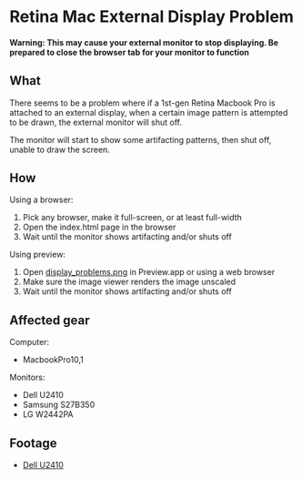 Retina Mac External Display Problem
===================================

#### Warning: This may cause your external monitor to stop displaying. Be prepared to close the browser tab for your monitor to function

What
----

There seems to be a problem where if a 1st-gen Retina Macbook Pro is attached to an external display, when a certain image pattern is attempted to be drawn, the external monitor will shut off.

The monitor will start to show some artifacting patterns, then shut off, unable to draw the screen.

How
---

Using a browser:

1. Pick any browser, make it full-screen, or at least full-width
2. Open the index.html page in the browser
3. Wait until the monitor shows artifacting and/or shuts off

Using preview:

1. Open [display_problems.png](https://raw.github.com/oyiptong/retinadisplayproblem/master/display_problem.png) in Preview.app or using a web browser
2. Make sure the image viewer renders the image unscaled
3. Wait until the monitor shows artifacting and/or shuts off

Affected gear
-------------

Computer:

* MacbookPro10,1

Monitors:

* Dell U2410
* Samsung S27B350
* LG W2442PA

Footage
-------

* [Dell U2410](https://vimeo.com/68238157)
